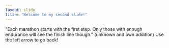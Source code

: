 ```yaml
---
layout: slide
title: "Welcome to my second slide!"
---
```

"Each marathon starts with the first step. Only those with enough endurance will see the finish line though." (unknown and own addition)
Use the left arrow to go back!
